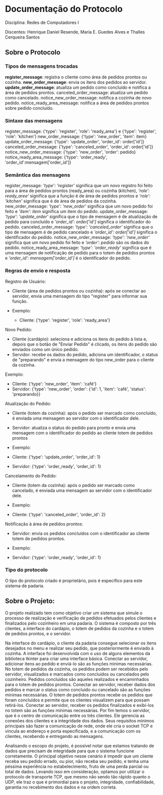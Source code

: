 # Documentação do Protocolo

Disciplina: Redes de Computadores I

Discentes: Henrique Daniel Resende, Maria E. Guedes Alves e Thalles Cerqueira Santos

## Sobre o Protocolo

### Tipos de mensagens trocadas

**register_message**: registra o cliente como área de pedidos prontos ou cozinha.
**new_order_message**: envia os itens dos pedidos ao servidor.
**update_order_message**: atualiza um pedido como concluído e notifica a área de pedidos prontos.
canceled_order_message: atualiza um pedido como cancelado.
notice_new_order_message: notifica a cozinha de novo pedido.
notice_ready_area_message: notifica a área de pedidos prontos sobre pedido concluído.		

### Sintaxe das mensagens

register_message: {'type': 'register', 'role': 'ready_area'} e {'type': 'register', 'role': 'kitchen'}
new_order_message: {'type': 'new_order', 'item': item}
update_order_message: {'type': 'update_order', 'order_id': order['id']}
canceled_order_message: {'type': 'canceled_order', 'order_id': order['id']}
notice_new_order_message: {'type': 'new_order', 'order': pedido}
notice_ready_area_message: {'type': 'order_ready', 'order_id':mensagem['order_id']}

### Semântica das mensagens

register_message: *'type': 'register'* significa que um novo registro foi feito para a área de pedidos prontos (ready_area) ou cozinha (kitchen), *'role': ready_area'* significa que a função é de área de pedidos prontos e  *'role': 'kitchen'* significa que é de área de pedidos da cozinha.
new_order_message: *'type': 'new_order'* significa que um novo pedido foi feito e *'item': item* significa um item do pedido.
update_order_message: *'type': 'update_order'* significa que o tipo de mensagem é de atualização de pedido para concluído e *'order_id': order['id']* significa o identificador do pedido.
canceled_order_message: *'type': 'canceled_order'* significa que o tipo de mensagem é de pedido cancelado e *'order_id': order['id']* significa o identificador do pedido.
notice_new_order_message: *'type': 'new_order'* significa que um novo pedido foi feito e *'order': pedido* são os dados do pedido.
notice_ready_area_message: *'type': 'order_ready'* significa que é uma mensagem de notificação de pedido para o totem de pedidos prontos e *'order_id': mensagem['order_id']* é o identificador do pedido.
	
### Regras de envio e resposta

Registro de Usuário:

- Cliente (área de pedidos prontos ou cozinha): após se conectar ao servidor, envia uma mensagem do tipo "register" para informar sua função.

- Exemplo:
	- Cliente: {'type': 'register', 'role': 'ready_area'}

Novo Pedido:

- Cliente (cardápio): seleciona e adiciona os itens do pedido à lista e, depois que o botão de "Enviar Pedido" é clicado, os itens do pedido são enviados como um único pedido.
- Servidor: recebe os dados do pedido, adiciona um identificador, o status de "preparando" e envia a mensagem do tipo new_order para o cliente da cozinha.

Exemplo:
- Cliente: {'type': 'new_order', 'item': 'café'}
- Servidor: {'type': 'new_order', 'order': {'id': 1, 'item': 'café', 
    'status': 'preparando}}

Atualização do Pedido:

- Cliente (totem da cozinha): após o pedido ser marcado como concluído, é enviada uma mensagem ao servidor com o identificador dele.
- Servidor: atualiza o status do pedido para pronto e envia uma mensagem com o identificador do pedido ao cliente totem de pedidos prontos

- Exemplo:
- Cliente: {'type': 'update_order', 'order_id': 1}
- Servidor: {'type': 'order_ready', 'order_id': 1}

Cancelamento do Pedido:

- Cliente (totem da cozinha): após o pedido ser marcado como cancelado, é enviada uma mensagem ao servidor com o identificador dele.

- Exemplo:
- Cliente: {'type': 'canceled_order', 'order_id': 2}
	
Notificação à área de pedidos prontos:

- Servidor: envia os pedidos concluídos com o identificador ao cliente totem de pedidos prontos.

- Exemplo: 
- Servidor: {'type': 'order_ready', 'order_id': 1}

### Tipo do protocolo

  O tipo do protocolo criado é proprietário, pois é específico para este sistema de padaria.

## Sobre o Projeto: 

O projeto realizado tem como objetivo criar um sistema que simule o processo de realização e verificação de pedidos efetuados pelos clientes e finalizados pelo cozinheiro em uma padaria. O sistema é composto por três clientes, a interface do cardápio, o totem de pedidos da cozinha e o totem de pedidos prontos, e o servidor.

Na interface do cardápio, o cliente da padaria consegue selecionar os itens desejados no menu e realizar seu pedido, que posteriormente é enviado à cozinha. A interface foi desenvolvida com o uso de alguns elementos da biblioteca tkinter para criar uma interface básica. Conectar ao servidor, adicionar itens ao pedido e enviá-lo são as funções mínimas necessárias. No totem de pedidos da cozinha, os pedidos podem ser recebidos pelo servidor, visualizados e marcados como concluídos ou cancelados pelo cozinheiro. Pedidos concluídos são aqueles realizados e encaminhados para o totem de pedidos prontos. Conectar ao servidor, receber dados dos pedidos e marcar o status como concluído ou cancelado são as funções mínimas necessárias. O totem de pedidos prontos recebe os pedidos que foram concluídos e permite que os clientes visualizem para que possam retirá-los. Conectar ao servidor, receber os pedidos finalizados e exibí-los no totem são as funções mínimas necessárias. Por fim temos o servidor, que é o centro de comunicação entre os três clientes. Ele gerencia as conexões dos clientes e a integridade dos dados. Seus requisitos mínimos principais são fazer a comunicação de rede, onde ele cria o socket TCP e vincula ao endereço e porta especificada, e a comunicação com os clientes, recebendo e entregando as mensagens.

Analisando o escopo do projeto, é possível notar que estamos tratando de dados que precisam de integridade para que o sistema funcione corretamente. O principal objetivo nesse cenário é impedir que um cliente receba seu pedido errado, ou pior, não receba seu pedido, e tenha uma péssima experiência no estabelecimento, fruto de uma perda parcial ou total de dados. Levando isso em consideração, optamos por utilizar o protocolo de transporte TCP, que mesmo não sendo tão rápido quanto o UDP, ele traz o que é primordial para o projeto, integridade, confiabilidade, garantia no recebimento dos dados e na ordem correta.

